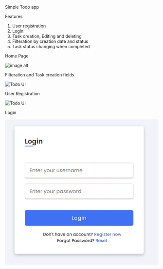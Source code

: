 Simple Todo app

Features
1. User registration
2. Login
3. Task creation, Editing and deleting
4. Filteration by creation date and status
5. Task status changing when completed

Home Page

![image alt]([screenshots/todo-ui.png](https://github.com/ermyastsedau/django-todoapp/blob/13031166b1cc3bf5db6635998700aae9cdfe6c1f/home%20page.jpg))

Filteration and Task creation fields

![Todo UI]([screenshots/todo-ui.png](https://github.com/ermyastsedau/django-todoapp/blob/13031166b1cc3bf5db6635998700aae9cdfe6c1f/filteration%20and%20creation%20of%20tasks.jpg))

User Registration

![Todo UI]([screenshots/todo-ui.png](https://github.com/ermyastsedau/django-todoapp/blob/13031166b1cc3bf5db6635998700aae9cdfe6c1f/user%20registration.jpg))

Login

![Todo UI](https://github.com/ermyastsedau/django-todoapp/blob/13031166b1cc3bf5db6635998700aae9cdfe6c1f/login.jpg)

